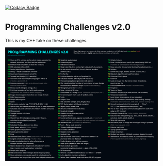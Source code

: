 [![Codacy Badge](https://api.codacy.com/project/badge/Grade/0957403264f64afc97dc5fbc991ea644)](https://www.codacy.com/app/Agrendalath/Programming-Challenges-v2-0?utm_source=github.com&amp;utm_medium=referral&amp;utm_content=Agrendalath/Programming-Challenges-v2.0&amp;utm_campaign=Badge_Grade)

# Programming Challenges v2.0
This is my C++ take on these challenges

![alt tag](https://raw.githubusercontent.com/Agrendalath/Programming-Challenges-v2.0/master/challenges.png)